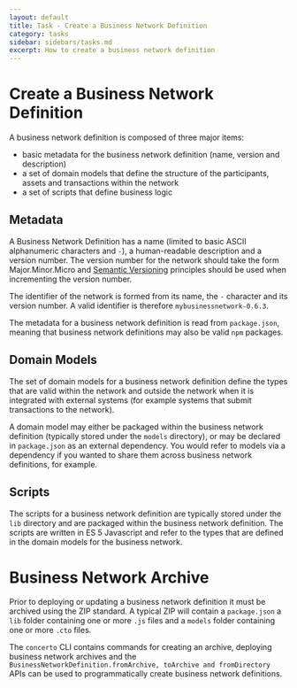 ```yaml
---
layout: default
title: Task - Create a Business Network Definition
category: tasks
sidebar: sidebars/tasks.md
excerpt: How to create a business network definition
---
```


# Create a Business Network Definition

A business network definition is composed of three major items:
* basic metadata for the business network definition (name, version and description)
* a set of domain models that define the structure of the participants, assets and transactions within the network
* a set of scripts that define business logic

## Metadata

A Business Network Definition has a name (limited to basic ASCII alphanumeric characters and `-`), a human-readable description and a version number. The version number for the network should take the form Major.Minor.Micro and
[Semantic Versioning](semver.org) principles should be used when incrementing the version number.

The identifier of the network is formed from its name, the `-` character and its version number. A valid identifier is therefore `mybusinessnetwork-0.6.3`.

The metadata for a business network definition is read from `package.json`, meaning that business network definitions may also be valid `npm` packages.

## Domain Models

The set of domain models for a business network definition define the types that are valid within the network and outside the network when it is integrated with external systems (for example systems that submit transactions to the network).

A domain model may either be packaged within the business network definition (typically stored under the `models` directory), or may be declared in `package.json` as an external dependency. You would refer to models via a dependency if you wanted to share them across business network definitions, for example.

## Scripts

The scripts for a business network definition are typically stored under the `lib` directory and are packaged within the business network definition. The scripts are written in ES 5 Javascript and refer to the types that are defined in the domain models for the business network.

# Business Network Archive

Prior to deploying or updating a business network definition it must be archived using the ZIP standard. A typical ZIP will contain a `package.json` a `lib` folder containing one or more `.js` files and a `models` folder containing one or more `.cto` files.

The `concerto` CLI contains commands for creating an archive, deploying business network archives and the `BusinessNetworkDefinition.fromArchive, toArchive and fromDirectory` APIs can be used to programmatically create business network definitions.
